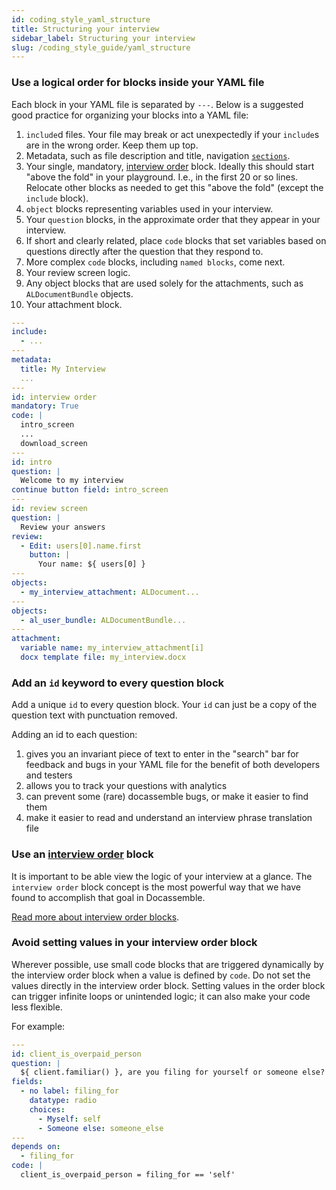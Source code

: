 ```yaml
---
id: coding_style_yaml_structure
title: Structuring your interview
sidebar_label: Structuring your interview
slug: /coding_style_guide/yaml_structure
---
```


### Use a logical order for blocks inside your YAML file

Each block in your YAML file is separated by `---`. Below is a suggested
good practice for organizing your blocks into a YAML file:

1. `include`d files. Your file may break or act unexpectedly if your
   `include`s are in the wrong order. Keep them up top.
1. Metadata, such as file description and title, navigation [`sections`](https://docassemble.org/docs/initial.html#sections).
1. Your single, mandatory, [interview
   order](https://suffolklitlab.org/legal-tech-class/docs/practical-guide-docassemble/controlling-interview-order#the-interview-order-block)
   block. Ideally this should start "above the fold" in your playground. I.e.,
   in the first 20 or so lines. Relocate other blocks as needed to get this "above the fold" (except the `include` block).
1. `object` blocks representing variables used in your interview.
1. Your `question` blocks, in the approximate order that they appear in your
   interview.
1. If short and clearly related, place `code` blocks that set variables based on
   questions directly after the question that they respond to.
1. More complex `code` blocks, including `named blocks`, come next.
1. Your review screen logic.
1. Any object blocks that are used solely for the attachments, such as `ALDocumentBundle` objects.
1. Your attachment block.

```yaml
---
include:
  - ...
---
metadata:
  title: My Interview
  ...
---
id: interview order
mandatory: True
code: |
  intro_screen
  ...
  download_screen
---
id: intro
question: |
  Welcome to my interview
continue button field: intro_screen
---
id: review screen
question: |
  Review your answers
review: 
  - Edit: users[0].name.first
    button: |
      Your name: ${ users[0] }
---
objects:
  - my_interview_attachment: ALDocument...
---
objects:
  - al_user_bundle: ALDocumentBundle...
---
attachment:
  variable name: my_interview_attachment[i]
  docx template file: my_interview.docx          
```

### Add an `id` keyword to every question block

Add a unique `id` to every question block. Your `id` can just be
a copy of the question text with punctuation removed.

Adding an id to each question:

1. gives you an invariant piece of text to enter in the "search" bar for
   feedback and bugs in your YAML file for the benefit of both developers and testers
1. allows you to track your questions with analytics
1. can prevent some (rare) docassemble bugs, or make it easier to find them
1. make it easier to read and understand an interview phrase translation file

### Use an [interview order](https://suffolklitlab.org/legal-tech-class/docs/practical-guide-docassemble/controlling-interview-order#the-interview-order-block) block

It is important to be able view the logic of your interview at a glance. The
`interview order` block concept is the most powerful way that we have found to
accomplish that goal in Docassemble.

[Read more about interview order blocks](https://suffolklitlab.org/legal-tech-class/docs/practical-guide-docassemble/controlling-interview-order#the-interview-order-block).

### Avoid setting values in your interview order block

Wherever possible, use small code blocks that are triggered dynamically by the interview order block
when a value is defined by `code`. Do not set the values directly in the interview order block.
Setting values in the order block can trigger infinite loops or unintended logic; it can also
make your code less flexible.

For example:

```yaml
---
id: client_is_overpaid_person
question: |
  ${ client.familiar() }, are you filing for yourself or someone else?
fields:
  - no label: filing_for
    datatype: radio
    choices:
      - Myself: self
      - Someone else: someone_else  
---
depends on:
  - filing_for
code: |
  client_is_overpaid_person = filing_for == 'self'
```

